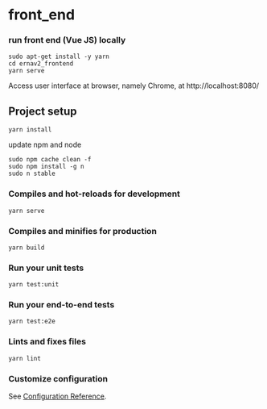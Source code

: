 # front_end

### run front end (Vue JS) locally

```
sudo apt-get install -y yarn
cd ernav2_frontend
yarn serve
```
Access user interface at browser, namely Chrome, at http://localhost:8080/


## Project setup
```
yarn install
```

update npm and node
```
sudo npm cache clean -f
sudo npm install -g n
sudo n stable
```


### Compiles and hot-reloads for development
```
yarn serve
```

### Compiles and minifies for production
```
yarn build
```

### Run your unit tests
```
yarn test:unit
```

### Run your end-to-end tests
```
yarn test:e2e
```

### Lints and fixes files
```
yarn lint
```

### Customize configuration
See [Configuration Reference](https://cli.vuejs.org/config/).
